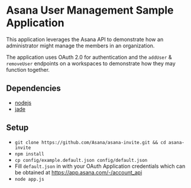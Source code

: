 # Asana User Management Sample Application

This application leverages the Asana API to demonstrate how an administrator might manage the members in an
organization.

The application uses OAuth 2.0 for authentication and the `addUser` & `removeUser` endpoints on a workspaces 
to demonstrate how they may function together.

## Dependencies
* [nodejs](https://nodejs.org/en/download/)
* [jade](http://jade-lang.com/)

## Setup

* `git clone https://github.com/Asana/asana-invite.git && cd asana-invite`
* `npm install`
* `cp config/example.default.json config/default.json`
* Fill `default.json` in with your OAuth Application credentials 
which can be obtained at https://app.asana.com/-/account_api
* `node app.js`